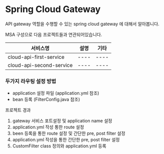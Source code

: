 # Spring Cloud Gateway

API gateway 역할을 수행할 수 있는 spring cloud gateway 에 대해서 알아봅니다.


MSA 구성으로 다음 프로젝트들과 연관되어있습니다. 

| 서비스명                     | 설명   | 기타   |
|--------------------------|------|------|
| cloud-api-first-service  | ---- | ---- |
| cloud-api-second-service | ---- | ---- |

### 두가지 라우팅 설정 방법
- application 설정 파일 (application.yml 참조)
- bean 등록 (FilterConfig.java 참조)


프로젝트 경과
1. gateway 서비스 포트설정 및 application name 설정
2. application.yml 작성 통한 route 설정
3. been 등록을 통한 route 설정 및 간단한 pre, post filter 설정
4. application.yml 작성을 통한 간단한 pre, post filter 설정
5. CustomFilter class 정의와 application.yml 등록
